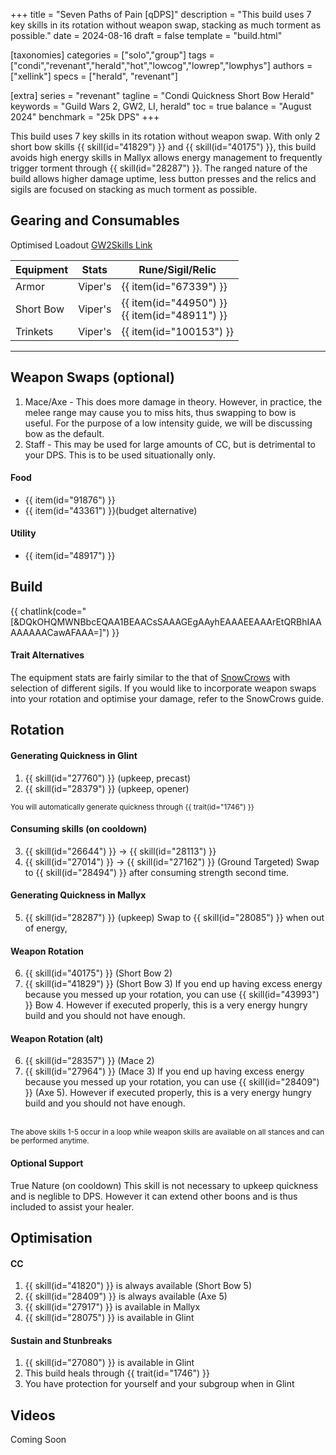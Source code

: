 +++
title = "Seven Paths of Pain [qDPS]"
description = "This build uses 7 key skills in its rotation without weapon swap, stacking as much torment as possible."
date = 2024-08-16
draft = false
template = "build.html"

[taxonomies]
categories = ["solo","group"]
tags = ["condi","revenant","herald","hot","lowcog","lowrep","lowphys"]
authors = ["xellink"]
specs = ["herald", "revenant"]

[extra]
series = "revenant"
tagline = "Condi Quickness Short Bow Herald"
keywords = "Guild Wars 2, GW2, LI, herald"
toc = true
balance = "August 2024"
benchmark = "25k DPS"
+++

This build uses 7 key skills in its rotation without weapon swap. With only 2 short bow skills {{ skill(id="41829") }} and {{ skill(id="40175") }}, this build avoids high energy skills in Mallyx allows energy management to frequently trigger torment through {{ skill(id="28287") }}. The ranged nature of the build allows higher damage uptime, less button presses and the relics and sigils are focused on stacking as much torment as possible. 

## Gearing and Consumables
Optimised Loadout
[GW2Skills Link](http://gw2skills.net/editor/?PmwAUlflhQKsIyiJRXMICjBSiMBqgjukVzC-DSJYmRN/ZkrUIEVgCPGQDKOrAVA-e)

|Equipment      | Stats         | Rune/Sigil/Relic|
| ------------- | ------------- | --------------- |
| Armor         | Viper's       | {{ item(id="67339") }} |
| Short Bow     | Viper's       | {{ item(id="44950") }}<br/>{{ item(id="48911") }} |
| Trinkets      | Viper's       | {{ item(id="100153") }} |

---

## Weapon Swaps (optional)

1. Mace/Axe - This does more damage in theory. However, in practice, the melee range may cause you to miss hits, thus swapping to bow is useful. For the purpose of a low intensity guide, we will be discussing bow as the default. 
2. Staff - This may be used for large amounts of CC, but is detrimental to your DPS. This is to be used situationally only.

#### Food
- {{ item(id="91876") }}
- {{ item(id="43361") }}(budget alternative)

#### Utility
- {{ item(id="48917") }} 

## Build
{{ chatlink(code="[&DQkOHQMWNBbcEQAA1BEAACsSAAAGEgAAyhEAAAEEAAArEtQRBhIAAAAAAAACawAFAAA=]") }}

#### Trait Alternatives
The equipment stats are fairly similar to the that of [SnowCrows](https://snowcrows.com/builds/raids/revenant/condition-quickness-herald) with selection of different sigils. If you would like to incorporate weapon swaps into your rotation and optimise your damage, refer to the SnowCrows guide.

## Rotation
#### Generating Quickness in Glint
1. {{ skill(id="27760") }} (upkeep, precast) 
2. {{ skill(id="28379") }} (upkeep, opener) 

<small>You will automatically generate quickness through {{ trait(id="1746") }}</small>

#### Consuming skills (on cooldown)
3. {{ skill(id="26644") }} -> {{ skill(id="28113") }}
4. {{ skill(id="27014") }} -> {{ skill(id="27162") }} (Ground Targeted) 
Swap to {{ skill(id="28494") }} after consuming strength second time. 

#### Generating Quickness in Mallyx
5. {{ skill(id="28287") }} (upkeep)
Swap to {{ skill(id="28085") }} when out of energy,

#### Weapon Rotation
6. {{ skill(id="40175") }} (Short Bow 2)
7. {{ skill(id="41829") }} (Short Bow 3)
If you end up having excess energy because you messed up your rotation, you can use {{ skill(id="43993") }} Bow 4. However if executed properly, this is a very energy hungry build and you should not have enough.

#### Weapon Rotation (alt)
6. {{ skill(id="28357") }} (Mace 2)
7. {{ skill(id="27964") }} (Mace 3)
If you end up having excess energy because you messed up your rotation, you can use {{ skill(id="28409") }} (Axe 5). However if executed properly, this is a very energy hungry build and you should not have enough.

<br><small>The above skills 1-5 occur in a loop while weapon skills are available on all stances and can be performed anytime.</small>

#### Optional Support
True Nature (on cooldown)
This skill is not necessary to upkeep quickness and is neglible to DPS. However it can extend other boons and is thus included to assist your healer.

## Optimisation
#### CC
1. {{ skill(id="41820") }} is always available (Short Bow 5)
2. {{ skill(id="28409") }} is always available (Axe 5)
3. {{ skill(id="27917") }} is available in Mallyx
4. {{ skill(id="28075") }} is available in Glint

#### Sustain and Stunbreaks
1. {{ skill(id="27080") }} is available in Glint
2. This build heals through {{ trait(id="1746") }}
3. You have protection for yourself and your subgroup when in Glint

## Videos
Coming Soon

